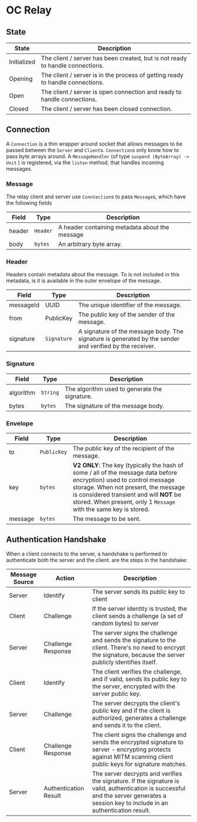 # OC Relay

## State

| State       | Description                                                                   |
|-------------|-------------------------------------------------------------------------------|
| Initialized | The client / server has been created, but is not ready to handle connections. |
| Opening     | The client / server is in the process of getting ready to handle connections. |
| Open        | The client / server is open connection and ready to handle connections.       |
| Closed      | The client / server has been closed connection.                               |

## Connection

A ```Connection``` is a thin wrapper around socket that allows messages to be 
passed between the ```Server``` and ```Client```s. ```Connection```s only 
know how to pass byte arrays around. A ```MessageHandler``` 
(of type ```suspend (ByteArray) -> Unit``` ) is registered, via the 
```listen``` method, that handles incoming messages. 

### Message

The relay client and server use ```Conntection```s to pass ```Message```s, which 
have the following fields 

| Field  | Type         | Description                                    |
|--------|--------------|------------------------------------------------|
| header | ```Header``` | A header containing metadata about the message |
| body   | ```bytes```  | An arbitrary byte array.                       |

### Header

Headers contain metadata about the message. To is not included in this metadata, is it is 
available in the outer envelope of the message.

| Field     | Type            | Description                                                                                             |
|-----------|-----------------|---------------------------------------------------------------------------------------------------------|
| messageId | UUID            | The unique identifier of the message.                                                                   |
| from      | PublicKey       | The public key of the sender of the message.                                                            |
| signature | ```Signature``` | A signature of the message body. The signature is generated by the sender and verified by the receiver. |

### Signature
| Field     | Type         | Description                                   |
|-----------|--------------|-----------------------------------------------|
| algorithm | ```String``` | The algorithm used to generate the signature. |
| bytes     | ```bytes```  | The signature of the message body.            |

### Envelope

| Field   | Type            | Description                                                                                                                                                                                                                                                                      |
|---------|-----------------|----------------------------------------------------------------------------------------------------------------------------------------------------------------------------------------------------------------------------------------------------------------------------------|
| to      | ```PublicKey``` | The public key of the recipient of the message.                                                                                                                                                                                                                                  |
| key     | ```bytes```     | **V2 ONLY**: The key (typically the hash of some / all of the message data before encryption) used to control message storage. When not present, the message is considered transient and will **NOT** be stored. When present, only 1 ```Message``` with the same key is stored. |
| message | ```bytes```     | The message to be sent.                                                                                                                                                                                                                                                          |

## Authentication Handshake

When a client connects to the server, a handshake is performed to authenticate both the server and the client. 
are the steps in the handshake:

| Message Source | Action                | Description                                                                                                                                                                            |
|----------------|-----------------------|----------------------------------------------------------------------------------------------------------------------------------------------------------------------------------------|
| Server         | Identify              | The server sends its public key to client                                                                                                                                              |
| Client         | Challenge             | If the server identity is trusted, the client sends a challenge (a set of random bytes) to server                                                                                      |
| Server         | Challenge Response    | The server signs the challenge and sends the signature to the client. There's no need to encrypt the signature, because the server publicly identifies itself.                         |
| Client         | Identify              | The client verifies the challenge, and if valid, sends its public key to the server, encrypted with the server public key.                                                             |
| Server         | Challenge             | The server decrypts the client's public key and if the client is authorized, generates a challenge and sends it to the client.                                                         | 
| Client         | Challenge Response    | The client signs the challenge and sends the encrypted signature to server - encrypting protects against MITM scanning client public keys for signature matches.                       |
| Server         | Authentication Result | The server decrypts and verifies the signature. If the signature is valid, authentication is successful and the server generates a session key to include in an authentication result. |







